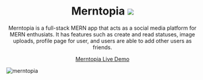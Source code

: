 <h1 align="center">Merntopia <img style="margin-top:10px;" src='https://user-images.githubusercontent.com/97556168/225086729-5b48f603-bd17-4a04-989b-f34984dfbf37.png' /></h1>

<p align="center">Merntopia is a full-stack MERN app that acts as a social media platform for MERN enthusiats. It has features such as create and read statuses, image uploads, profile page for user, and users are able to add other users as friends.</p>

<p align="center"><a  href="https://merntopia-frontend.onrender.com">Merntopia Live Demo</a></p>

![merntopia](https://user-images.githubusercontent.com/97556168/224884212-bbe2ed99-82db-4d69-9bed-c954e708f55e.jpg)
